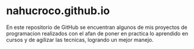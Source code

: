# nahucroco.github.io
En este repositorio de GitHub se encuentran algunos de mis proyectos de programacion realizados con el afan de poner en practica lo aprendido en cursos y de agilizar las tecnicas, logrando un mejor manejo. 
